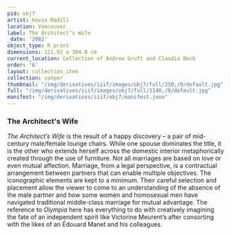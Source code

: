 ```yaml
---
pid: obj7
artist: Kevin Madill
location: Vancouver
label: The Architect’s Wife
_date: '2002'
object_type: R print
dimensions: 121.92 x 304.8 cm
current_location: Collection of Andrew Gruft and Claudia Beck
order: '6'
layout: collection_item
collection: vanpor
thumbnail: "/img/derivatives/iiif/images/obj7/full/250,/0/default.jpg"
full: "/img/derivatives/iiif/images/obj7/full/1140,/0/default.jpg"
manifest: "/img/derivatives/iiif/obj7/manifest.json"
---
```


### The Architect's Wife

*The Architect’s Wife* is the result of a happy discovery – a pair of mid-century male/female lounge chairs. While one spouse dominates the title, it is the other who extends herself across the domestic interior metaphorically created through the use of furniture. Not all marriages are based on love or even mutual affection. Marriage, from a legal perspective, is a contractual arrangement between partners that can enable multiple objectives. The iconographic elements are kept to a minimum. Their careful selection and placement allow the viewer to come to an understanding of the absence of the male partner and how some women and homosexual men have navigated traditional middle-class marriage for mutual advantage. The reference to *Olympia* here has everything to do with creatively imagining the fate of an independent spirit like Victorine Meurent’s after consorting with the likes of an Édouard Manet and his colleagues.
